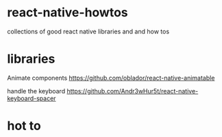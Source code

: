 # react-native-howtos
collections of good react native libraries and and how tos


# libraries
Animate components
https://github.com/oblador/react-native-animatable


handle the keyboard
https://github.com/Andr3wHur5t/react-native-keyboard-spacer

# hot to
